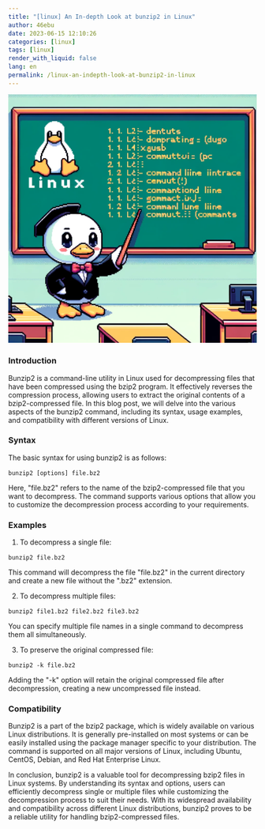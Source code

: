 ```yaml
---
title: "[linux] An In-depth Look at bunzip2 in Linux"
author: 46ebu
date: 2023-06-15 12:10:26 
categories: [linux]
tags: [linux]
render_with_liquid: false
lang: en
permalink: /linux-an-indepth-look-at-bunzip2-in-linux
---
```


![Intro](/assets/img/post/linux.png)
### Introduction
Bunzip2 is a command-line utility in Linux used for decompressing files that have been compressed using the bzip2 program. It effectively reverses the compression process, allowing users to extract the original contents of a bzip2-compressed file. In this blog post, we will delve into the various aspects of the bunzip2 command, including its syntax, usage examples, and compatibility with different versions of Linux.

### Syntax
The basic syntax for using bunzip2 is as follows:
```
bunzip2 [options] file.bz2
```
Here, "file.bz2" refers to the name of the bzip2-compressed file that you want to decompress. The command supports various options that allow you to customize the decompression process according to your requirements.

### Examples
1. To decompress a single file:
```
bunzip2 file.bz2
```
This command will decompress the file "file.bz2" in the current directory and create a new file without the ".bz2" extension.

2. To decompress multiple files:
```
bunzip2 file1.bz2 file2.bz2 file3.bz2
```
You can specify multiple file names in a single command to decompress them all simultaneously.

3. To preserve the original compressed file:
```
bunzip2 -k file.bz2
```
Adding the "-k" option will retain the original compressed file after decompression, creating a new uncompressed file instead.

### Compatibility
Bunzip2 is a part of the bzip2 package, which is widely available on various Linux distributions. It is generally pre-installed on most systems or can be easily installed using the package manager specific to your distribution. The command is supported on all major versions of Linux, including Ubuntu, CentOS, Debian, and Red Hat Enterprise Linux.

In conclusion, bunzip2 is a valuable tool for decompressing bzip2 files in Linux systems. By understanding its syntax and options, users can efficiently decompress single or multiple files while customizing the decompression process to suit their needs. With its widespread availability and compatibility across different Linux distributions, bunzip2 proves to be a reliable utility for handling bzip2-compressed files.